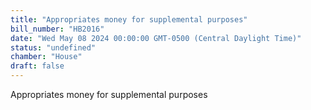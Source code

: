 ```yaml
---
title: "Appropriates money for supplemental purposes"
bill_number: "HB2016"
date: "Wed May 08 2024 00:00:00 GMT-0500 (Central Daylight Time)"
status: "undefined"
chamber: "House"
draft: false
---
```

Appropriates money for supplemental purposes
